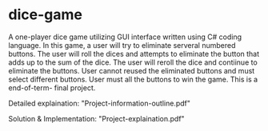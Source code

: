 # dice-game

A one-player dice game utilizing GUI interface written using C# coding language. In this game, a user will try to eliminate serveral numbered buttons. The user will roll the dices and attempts to eliminate the button that adds up to the sum of the dice. The user will reroll the dice and contiinue to eliminate the buttons. User cannot reused the eliminated buttons and must select different buttons. User must all the buttons to win the game. This is a end-of-term- final project.

Detailed explaination: "Project-information-outline.pdf"

Solution & Implementation: "Project-explaination.pdf" 
